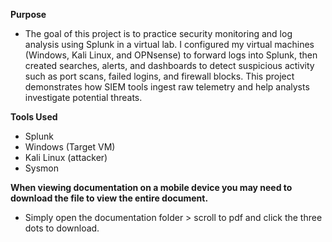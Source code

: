 
**Purpose**

- The goal of this project is to practice security monitoring and log analysis using Splunk in a virtual lab.
I configured my virtual machines (Windows, Kali Linux, and OPNsense) to forward logs into Splunk, then created searches, alerts, and dashboards to detect suspicious activity such as port scans, failed logins, and firewall blocks.
This project demonstrates how SIEM tools ingest raw telemetry and help analysts investigate potential threats.


**Tools Used** 
- Splunk
- Windows (Target VM)
- Kali Linux (attacker)
- Sysmon


   

**When viewing documentation on a mobile device you may need to download the file to view the entire document.**
- Simply open the documentation folder > scroll to pdf and click the three dots to download.

